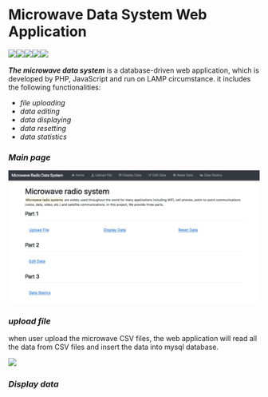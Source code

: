 # Microwave Data System Web Application
![](<https://img.shields.io/badge/buid-passing-green.svg>)![](<https://img.shields.io/badge/PHP-88.46%25-yellowgreen.svg>)![](<https://img.shields.io/badge/JavaScript-11.48%20%25-blue.svg>)![](<https://img.shields.io/badge/Size-860k-orange.svg>)![](<https://img.shields.io/badge/license-GPL-yellow.svg>)



***The microwave data system*** is a database-driven web application, which is developed by PHP, JavaScript and run on LAMP circumstance. it includes the following functionalities:

- *file uploading*
- *data editing*
- *data displaying*
- *data resetting*
- *data statistics*



### *Main page*



![main page](<https://github.com/Xiong1028/pictures/blob/master/ms01.jpg>)



### *upload file*

when user upload the microwave CSV files,  the web application will read all the data from CSV files and insert the data into mysql database.

![](<https://github.com/Xiong1028/pictures/blob/master/ms02.gif>)



### *Display data*



